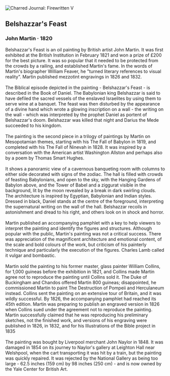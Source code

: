 <div class="artwork-of-the-day">
  <div class="container">
    <div class="img-wrapper">
      <img
        src="https://uploads6.wikiart.org/00380/images/john-martin/belshazzars.jpg"
        alt="Charred Journal: Firewritten V" />
    </div>
    <div class="artwork-detail">
      <div class="artwork-origin"> 
        <h2 class="artwork-name">Belshazzar's Feast</h2>
        <h3 class="artist">
          John Martin
                    ·  1820
        </h3>
      </div>
      <p class="description">
        <span class="artwork-description-text ng-binding" ng-bind-html="viewModel.ArtworkOfTheDay.Description | unsafe">Belshazzar's Feast is an oil painting by British artist John Martin. It was first exhibited at the British Institution in February 1821 and won a prize of £200 for the best picture. It was so popular that it needed to be protected from the crowds by a railing, and established Martin's fame. In the words of Martin's biographer William Feaver, he "turned literary references to visual reality". Martin published mezzotint engravings in 1826 and 1832.
<br>
<br>The Biblical episode depicted in the painting - Belshazzar's Feast - is described in the Book of Daniel. The Babylonian king Belshazzar is said to have defiled the sacred vessels of the enslaved Israelites by using them to serve wine at a banquet. The feast was then disturbed by the appearance of a divine hand which wrote a glowing inscription on a wall - the writing on the wall - which was interpreted by the prophet Daniel as portent of Belshazzar's doom. Belshazzar was killed that night and Darius the Mede succeeded to his kingdom.
<br>
<br>The painting is the second piece in a trilogy of paintings by Martin on Mesopotamian themes, starting with his The Fall of Babylon in 1819, and completed with his The Fall of Ninevah in 1828. It was inspired by a conversation with the American artist Washington Allston and perhaps also by a poem by Thomas Smart Hughes.
<br>
<br>It shows a panoramic view of a cavernous banqueting room with columns to either side decorated with signs of the zodiac. The hall is filled with crowds of feasting Babylonians, and open to the sky, with the Hanging Gardens of Babylon above, and the Tower of Babel and a ziggurat visible in the background, lit by the moon revealed by a break in dark swirling clouds. The architecture is inspired by Egyptian, Babylonian and Indian styles. Dressed in black, Daniel stands at the centre of the foreground, interpreting the supernatural writing on the wall of the hall. Belshazzar recoils in astonishment and dread to his right, and others look on in shock and horror.
<br>
<br>Martin published an accompanying pamphlet with a key to help viewers to interpret the painting and identify the figures and structures. Although popular with the public, Martin's painting was not a critical success. There was appreciation of the magnificent architecture and emotional content, of the scale and bold colours of the work, but criticism of his painterly technique and particularly the execution of the figures. Charles Lamb called it vulgar and bombastic.
<br>
<br>Martin sold the painting to his former master, glass painter William Collins, for 1,000 guineas before the exhibition in 1821, and Collins made Martin agree not to reproduce the painting until Collins sold it. The Duke of Buckingham and Chandos offered Martin 800 guineas; disappointed, he commissioned Martin to paint The Destruction of Pompeii and Herculaneum instead. Collins sent the painting on an extensive tour of Britain, and it was wildly successful. By 1826, the accompanying pamphlet had reached its 45th edition. Martin was preparing to publish an engraved version in 1826 when Collins sued under the agreement not to reproduce the painting. Martin successfully claimed that he was reproducing his preliminary sketches, not the finished work, and versions of his engraving were published in 1826, in 1832, and for his Illustrations of the Bible project in 1835
<br>
<br>The painting was bought by Liverpool merchant John Naylor in 1848. It was damaged in 1854 on its journey to Naylor's gallery at Leighton Hall near Welshpool, when the cart transporting it was hit by a train, but the painting was quickly repaired. It was rejected by the National Gallery as being too large - 62.5 inches (159 cm) by 98 inches (250 cm) - and is now owned by the Yale Center for British Art.</span>
                        <div class="text-shadow-container" ng-show="showShadow" style=""></div>
      </p>
    </div>
  </div>

</div>
